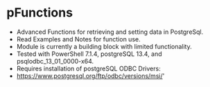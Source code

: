 # pFunctions

* Advanced Functions for retrieving and setting data in PostgreSql.
* Read Examples and Notes for function use.
* Module is currently a building block with limited functionality.
* Tested with PowerShell 7.1.4, postgreSQL 13.4, and psqlodbc_13_01_0000-x64.
* Requires installation of postgreSQL ODBC Drivers:
* https://www.postgresql.org/ftp/odbc/versions/msi/'

